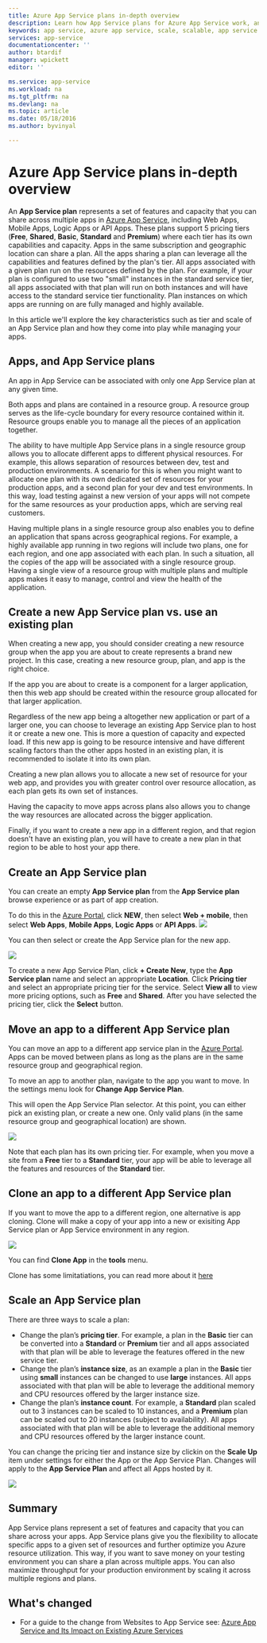 ```yaml
---
title: Azure App Service plans in-depth overview
description: Learn how App Service plans for Azure App Service work, and how they benefit your management experience.
keywords: app service, azure app service, scale, scalable, app service plan, app service cost
services: app-service
documentationcenter: ''
author: btardif
manager: wpickett
editor: ''

ms.service: app-service
ms.workload: na
ms.tgt_pltfrm: na
ms.devlang: na
ms.topic: article
ms.date: 05/18/2016
ms.author: byvinyal

---
```

# Azure App Service plans in-depth overview
An **App Service plan** represents a set of features and capacity that you can share across multiple apps in [Azure App Service](http://go.microsoft.com/fwlink/?LinkId=529714), including Web Apps, Mobile Apps, Logic Apps or API Apps. These plans support 5 pricing tiers (**Free**, **Shared**, **Basic**, **Standard** and **Premium**) where each tier has its own capabilities and capacity. Apps in the same subscription and geographic location can share a plan. All the apps sharing a plan can leverage all the capabilities and features defined by the plan's tier. All apps associated with a given plan run on the resources defined by the plan. For example, if your plan is configured to use two "small" instances in the standard service tier, all apps associated with that plan will run on both instances and will have access to the standard service tier functionality. Plan instances on which apps are running on are fully managed and highly available.

In this article we'll explore the key characteristics such as tier and scale of an App Service plan and how they come into play while managing your apps.

## Apps, and App Service plans
An app in App Service can be associated with only one App Service plan at any given time. 

Both apps and plans are contained in a resource group. A resource group serves as the life-cycle boundary for every resource contained within it. Resource groups enable you to manage all the pieces of an application together.

The ability to have multiple App Service plans in a single resource group allows you to allocate different apps to different physical resources. For example, this allows separation of resources between dev, test and production environments. A scenario for this is when you might want to allocate one plan with its own dedicated set of resources for your production apps, and a second plan for your dev and test environments. In this way, load testing against a new version of your apps will not compete for the same resources as your production apps, which are serving real customers.

Having multiple plans in a single resource group also enables you to define an application that spans across geographical regions. For example, a highly available app running in two regions will include two plans, one for each region, and one app associated with each plan. In such a situation, all the copies of the app will be associated with a single resource group. Having a single view of a resource group with multiple plans and multiple apps makes it easy to manage, control and view the health of the application.

## Create a new App Service plan vs. use an existing plan
When creating a new app, you should consider creating a new resource group when the app you are about to create represents a brand new project. In this case, creating a new resource group, plan, and app is the right choice.

If the app you are about to create is a component for a larger application, then this web app should be created within the resource group allocated for that larger application.

Regardless of the new app being a altogether new application or part of a larger one, you can choose to leverage an existing App Service plan to host it or create a new one. This is more a question of capacity and expected load. If this new app is going to be resource intensive and have different scaling factors than the other apps hosted in an existing plan, it is recommended to isolate it into its own plan.

Creating a new plan allows you to allocate a new set of resource for your web app, and provides you with greater control over resource allocation, as each plan gets its own set of instances.

Having the capacity to move apps across plans also allows you to change the way resources are allocated across the bigger application.

Finally, if you want to create a new app in a different region, and that region doesn't have an existing plan, you will have to create a new plan in that region to be able to host your app there.

## Create an App Service plan
You can create an empty **App Service plan** from the **App Service plan** browse experience or as part of app creation.

To do this in the [Azure Portal](http://go.microsoft.com/fwlink/?LinkId=529715), click **NEW**, then select **Web + mobile**, then select **Web Apps**, **Mobile Apps**, **Logic Apps** or **API Apps**. 
![](./media/azure-web-sites-web-hosting-plans-in-depth-overview/create-web-app.png)

You can then select or create the App Service plan for the new app.

 ![](./media/azure-web-sites-web-hosting-plans-in-depth-overview/create-appserviceplan.png)

To create a new App Service Plan, click **+ Create New**, type the **App Service plan** name and select an appropriate **Location**.  Click **Pricing tier** and select an appropriate pricing tier for the service. Select **View all** to view more pricing options, such as **Free** and **Shared**.  After you have selected the pricing tier, click the **Select** button. 

## Move an app to a different App Service plan
You can move an app to a different app service plan in the [Azure Portal](https://portal.azure.com). Apps can be moved between plans as long as the plans are in the same resource group and geographical region.

To move an app to another plan, navigate to the app you want to move. In the settings menu look for **Change App Service Plan**.

This will open the App Service Plan selector. At this point, you can either pick an existing plan, or create a new one. Only valid plans (in the same resource group and geographical location) are shown.

![](./media/azure-web-sites-web-hosting-plans-in-depth-overview/change-appserviceplan.png)

Note that each plan has its own pricing tier. For example, when you move a site from a **Free** tier to a **Standard** tier, your app will be able to leverage all the features and resources of the **Standard** tier.

## Clone an app to a different App Service plan
If you want to move the app to a different region, one alternative is app cloning. Clone will make a copy of your app into a new or exisiting App Service plan or App Service environment in any region.

 ![](./media/azure-web-sites-web-hosting-plans-in-depth-overview/app-clone.png)

You can find **Clone App** in the **tools** menu. 

Clone has some limitatiations, you can read more about it [here](../app-service-web/app-service-web-app-cloning-portal.md)

## Scale an App Service plan
There are three ways to scale a plan:

* Change the plan’s **pricing tier**. For example, a plan in the **Basic** tier can be converted into a **Standard** or **Premium** tier and all apps associated with that plan will be able to leverage the features offered in the new service tier.
* Change the plan’s **instance size**, as an example a plan in the **Basic** tier using **small** instances can be changed to use **large** instances. All apps associated with that plan will be able to leverage the additional memory and CPU resources offered by the larger instance size.
* Change the plan’s **instance count**. For example, a **Standard** plan scaled out to 3 instances can be scaled to 10 instances, and a **Premium** plan can be scaled out to 20 instances (subject to availability). All apps associated with that plan will be able to leverage the additional memory and CPU resources offered by the larger instance count.

You can change the pricing tier and instance size by clickin on the **Scale Up** item under settings for either the App or the App Service Plan. Changes will apply to the **App Service Plan** and affect all Apps hosted by it.

 ![](./media/azure-web-sites-web-hosting-plans-in-depth-overview/appserviceplan-pricingtier.png)

## Summary
App Service plans represent a set of features and capacity that you can share across your apps. App Service plans give you the flexibility to allocate specific apps to a given set of resources and further optimize you Azure resource utilization. This way, if you want to save money on your testing environment you can share a plan across multiple apps. You can also maximize throughput for your production environment by scaling it across multiple regions and plans.

## What's changed
* For a guide to the change from Websites to App Service see: [Azure App Service and Its Impact on Existing Azure Services](http://go.microsoft.com/fwlink/?LinkId=529714)

[pricingtier]: ./media/azure-web-sites-web-hosting-plans-in-depth-overview/appserviceplan-pricingtier.png
[assign]: ./media/azure-web-sites-web-hosting-plans-in-depth-overview/assing-appserviceplan.png
[change]: ./media/azure-web-sites-web-hosting-plans-in-depth-overview/change-appserviceplan.png
[createASP]: ./media/azure-web-sites-web-hosting-plans-in-depth-overview/create-appserviceplan.png
[createWebApp]: ./media/azure-web-sites-web-hosting-plans-in-depth-overview/create-web-app.png
[appclone]: ./media/azure-web-sites-web-hosting-plans-in-depth-overview/app-clone.png
